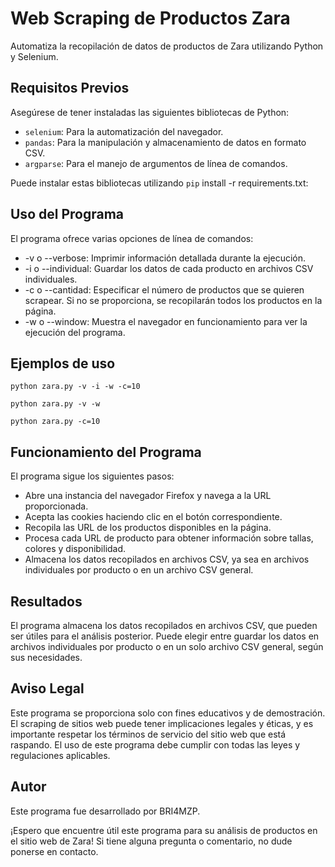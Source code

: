 # Web Scraping de Productos Zara

Automatiza la recopilación de datos de productos de Zara utilizando Python y Selenium.

## Requisitos Previos
Asegúrese de tener instaladas las siguientes bibliotecas de Python:

- `selenium`: Para la automatización del navegador.
- `pandas`: Para la manipulación y almacenamiento de datos en formato CSV.
- `argparse`: Para el manejo de argumentos de línea de comandos.

Puede instalar estas bibliotecas utilizando `pip` install -r requirements.txt:

## Uso del Programa

El programa ofrece varias opciones de línea de comandos:

- -v o --verbose: Imprimir información detallada durante la ejecución.
- -i o --individual: Guardar los datos de cada producto en archivos CSV individuales.
- -c o --cantidad: Especificar el número de productos que se quieren scrapear. Si no se proporciona, se recopilarán todos los productos en la página.
- -w o --window: Muestra el navegador en funcionamiento para ver la ejecución del programa.

## Ejemplos de uso

`python zara.py -v -i -w -c=10`

`python zara.py -v -w`

`python zara.py -c=10`

## Funcionamiento del Programa

El programa sigue los siguientes pasos:

- Abre una instancia del navegador Firefox y navega a la URL proporcionada.
- Acepta las cookies haciendo clic en el botón correspondiente.
- Recopila las URL de los productos disponibles en la página.
- Procesa cada URL de producto para obtener información sobre tallas, colores y disponibilidad.
- Almacena los datos recopilados en archivos CSV, ya sea en archivos individuales por producto o en un archivo CSV general.

## Resultados

El programa almacena los datos recopilados en archivos CSV, que pueden ser útiles para el análisis posterior. Puede elegir entre guardar los datos en archivos individuales por producto o en un solo archivo CSV general, según sus necesidades.

## Aviso Legal

Este programa se proporciona solo con fines educativos y de demostración. El scraping de sitios web puede tener implicaciones legales y éticas, y es importante respetar los términos de servicio del sitio web que está raspando. El uso de este programa debe cumplir con todas las leyes y regulaciones aplicables.

## Autor

Este programa fue desarrollado por BRI4MZP.

¡Espero que encuentre útil este programa para su análisis de productos en el sitio web de Zara! Si tiene alguna pregunta o comentario, no dude ponerse en contacto.
